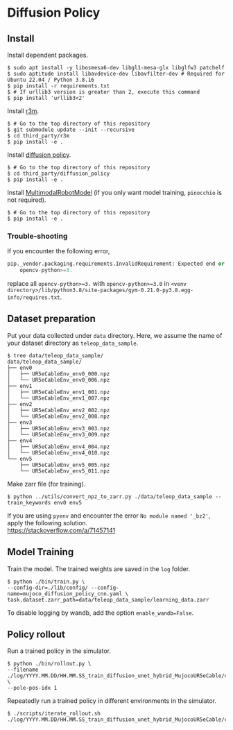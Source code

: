 # Diffusion Policy

## Install

Install dependent packages.
```console
$ sudo apt install -y libosmesa6-dev libgl1-mesa-glx libglfw3 patchelf
$ sudo aptitude install libavdevice-dev libavfilter-dev # Required for Ubuntu 22.04 / Python 3.8.16
$ pip install -r requirements.txt
$ # If urllib3 version is greater than 2, execute this command
$ pip install 'urllib3<2'
```

Install [r3m](https://github.com/facebookresearch/r3m).
```console
$ # Go to the top directory of this repository
$ git submodule update --init --recursive
$ cd third_party/r3m
$ pip install -e .
```

Install [diffusion policy](https://github.com/real-stanford/diffusion_policy).
```console
$ # Go to the top directory of this repository
$ cd third_party/diffusion_policy
$ pip install -e .
```

Install [MultimodalRobotModel](https://github.com/isri-aist/MultimodalRobotModel) (if you only want model training, `pinocchio` is not required).
```console
$ # Go to the top directory of this repository
$ pip install -e .
```

### Trouble-shooting

If you encounter the following error,
```python
pip._vendor.packaging.requirements.InvalidRequirement: Expected end or semicolon (after version specifier)
    opencv-python>=3.
```
replace all `opencv-python>=3.` with `opencv-python>=3.0` in `<venv directory>/lib/python3.8/site-packages/gym-0.21.0-py3.8.egg-info/requires.txt`.

## Dataset preparation

Put your data collected under `data` directory. Here, we assume the name of your dataset directory as `teleop_data_sample`.

```console
$ tree data/teleop_data_sample/
data/teleop_data_sample/
├── env0
│   ├── UR5eCableEnv_env0_000.npz
│   └── UR5eCableEnv_env0_006.npz
├── env1
│   ├── UR5eCableEnv_env1_001.npz
│   └── UR5eCableEnv_env1_007.npz
├── env2
│   ├── UR5eCableEnv_env2_002.npz
│   └── UR5eCableEnv_env2_008.npz
├── env3
│   ├── UR5eCableEnv_env3_003.npz
│   └── UR5eCableEnv_env3_009.npz
├── env4
│   ├── UR5eCableEnv_env4_004.npz
│   └── UR5eCableEnv_env4_010.npz
└── env5
    ├── UR5eCableEnv_env5_005.npz
    └── UR5eCableEnv_env5_011.npz
```

Make zarr file (for training).

```console
$ python ../utils/convert_npz_to_zarr.py ./data/teleop_data_sample --train_keywords env0 env5
```

If you are using `pyenv` and encounter the error `No module named '_bz2'`, apply the following solution.  
https://stackoverflow.com/a/71457141

## Model Training

Train the model. The trained weights are saved in the `log` folder.

```console
$ python ./bin/train.py \
--config-dir=./lib/config/ --config-name=mujoco_diffusion_policy_cnn.yaml \
task.dataset.zarr_path=data/teleop_data_sample/learning_data.zarr
```
To disable logging by wandb, add the option `enable_wandb=False`.

## Policy rollout

Run a trained policy in the simulator.

```console
$ python ./bin/rollout.py \
--filename ./log/YYYY.MM.DD/HH.MM.SS_train_diffusion_unet_hybrid_MujocoUR5eCable/checkpoints/200.ckpt \
--pole-pos-idx 1
```

Repeatedly run a trained policy in different environments in the simulator.

```console
$ ./scripts/iterate_rollout.sh ./log/YYYY.MM.DD/HH.MM.SS_train_diffusion_unet_hybrid_MujocoUR5eCable/checkpoints/200.ckpt
```
